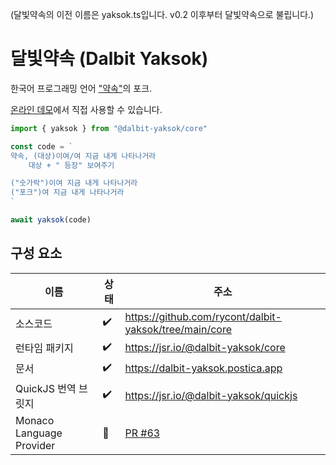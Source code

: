 (달빛약속의 이전 이름은 yaksok.ts입니다. v0.2 이후부터 달빛약속으로 불립니다.)

# 달빛약속 (Dalbit Yaksok)

한국어 프로그래밍 언어 ["약속"](http://yaksok.org/)의 포크.

[온라인 데모](https://dalbit-yaksok.postica.app)에서 직접 사용할 수 있습니다.

```typescript
import { yaksok } from "@dalbit-yaksok/core"

const code = `
약속, (대상)이여/여 지금 내게 나타나거라
    대상 + " 등장" 보여주기

("숫가락")이여 지금 내게 나타나거라
("포크")여 지금 내게 나타나거라
`

await yaksok(code)
```

## 구성 요소

|  이름         | 상태 | 주소                                                     |
|---------------|------|----------------------------------------------------------|
| 소스코드      |  ✔️  |  https://github.com/rycont/dalbit-yaksok/tree/main/core  |
| 런타임 패키지  | ✔️   |  https://jsr.io/@dalbit-yaksok/core                      |
| 문서          | ✔️   | https://dalbit-yaksok.postica.app                       |
| QuickJS 번역 브릿지 | ✔️ | https://jsr.io/@dalbit-yaksok/quickjs |
| Monaco Language Provider | 🚧 | [PR #63](https://github.com/rycont/dalbit-yaksok/pull/63) |

